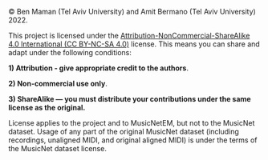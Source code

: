 © Ben Maman (Tel Aviv University) and Amit Bermano (Tel Aviv University) 2022.

This project is licensed under the [Attribution-NonCommercial-ShareAlike 4.0 International (CC BY-NC-SA 4.0)](https://creativecommons.org/licenses/by-nc-sa/4.0/) license.
This means you can share and adapt under the following conditions:

**1) Attribution - give appropriate credit to the authors**.

**2) Non-commercial use only**.

**3) ShareAlike — you must distribute your contributions under the same license as the original.**

License applies to the project and to MusicNetEM, but not to the MusicNet dataset. 
Usage of any part of the original MusicNet dataset (including recordings, unaligned MIDI, 
and original aligned MIDI) is under the terms of the MusicNet dataset license.
